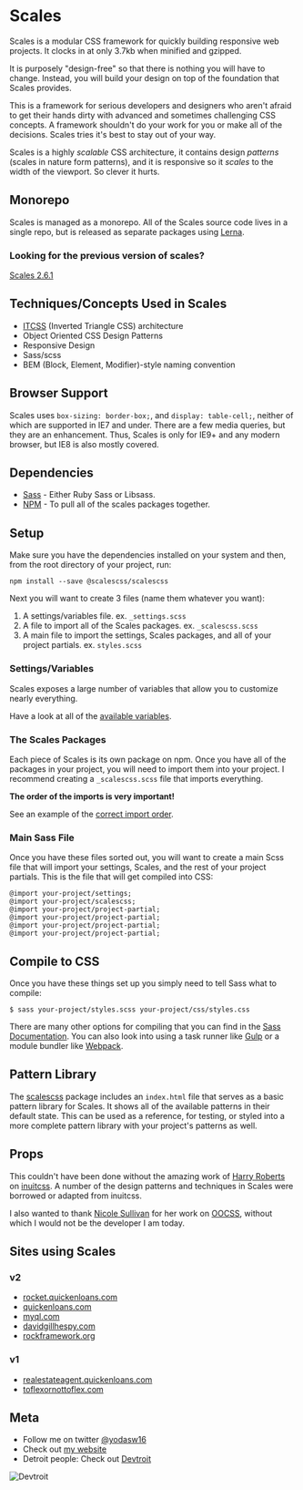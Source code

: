 # Scales

Scales is a modular CSS framework for quickly building responsive web projects. It clocks in at only 3.7kb when minified and gzipped.

It is purposely "design-free" so that there is nothing you will have to change. Instead, you will build your design on top of the foundation that Scales provides.

This is a framework for serious developers and designers who aren't afraid to get their hands dirty with advanced and sometimes challenging CSS concepts. A framework shouldn't do your work for you or make all of the decisions. Scales tries it's best to stay out of your way.

Scales is a highly _scalable_ CSS architecture, it contains design _patterns_ (scales in nature form patterns), and it is responsive so it _scales_ to the width of the viewport. So clever it hurts.

## Monorepo

Scales is managed as a monorepo. All of the Scales source code lives in a single repo, but is released as separate packages using [Lerna](https://github.com/lerna/lerna).

### Looking for the previous version of scales?
[Scales 2.6.1](https://github.com/ScalesCSS/scalescss/tree/v2.6.1)

## Techniques/Concepts Used in Scales
* [ITCSS](http://www.creativebloq.com/web-design/manage-large-css-projects-itcss-101517528) (Inverted Triangle CSS) architecture
* Object Oriented CSS Design Patterns
* Responsive Design
* Sass/scss
* BEM (Block, Element, Modifier)-style naming convention

## Browser Support
Scales uses `box-sizing: border-box;`, and `display: table-cell;`, neither of which are supported in IE7 and under. There are a few media queries, but they are an enhancement. Thus, Scales is only for IE9+ and any modern browser, but IE8 is also mostly covered.

## Dependencies
* [Sass](http://sass-lang.com/) - Either Ruby Sass or Libsass.
* [NPM](http://npmjs.com) - To pull all of the scales packages together.

## Setup
Make sure you have the dependencies installed on your system and then, from the root directory of your project, run:

```
npm install --save @scalescss/scalescss
```

Next you will want to create 3 files (name them whatever you want):

1. A settings/variables file. ex. `_settings.scss`
1. A file to import all of the Scales packages. ex. `_scalescss.scss`
1. A main file to import the settings, Scales packages, and all of your project partials. ex. `styles.scss`

### Settings/Variables
Scales exposes a large number of variables that allow you to customize nearly everything.

Have a look at all of the [available variables](https://github.com/ScalesCSS/scalescss/blob/master/packages/scalescss/vars.md).

### The Scales Packages
Each piece of Scales is its own package on npm. Once you have all of the packages in your project, you will need to import them into your project. I recommend creating a `_scalescss.scss` file that imports everything.

**The order of the imports is very important!**

See an example of the [correct import order](https://github.com/ScalesCSS/scalescss/blob/master/packages/scalescss/imports.md).

### Main Sass File

Once you have these files sorted out, you will want to create a main Scss file that will import your settings, Scales, and the rest of your project partials. This is the file that will get compiled into CSS:

```
@import your-project/settings;
@import your-project/scalescss;
@import your-project/project-partial;
@import your-project/project-partial;
@import your-project/project-partial;
@import your-project/project-partial;
```

## Compile to CSS
Once you have these things set up you simply need to tell Sass what to compile:

```
$ sass your-project/styles.scss your-project/css/styles.css
```

There are many other options for compiling that you can find in the  [Sass Documentation](http://sass-lang.com/documentation/file.SASS_REFERENCE.html). You can also look into using a task runner like [Gulp](http://gulpjs.com/) or a module bundler like [Webpack](https://webpack.github.io/).

## Pattern Library
The [scalescss](https://github.com/ScalesCSS/scalescss/tree/master/packages/scalescss/) package includes an `index.html` file that serves as a basic pattern library for Scales. It shows all of the available patterns in their default state. This can be used as a reference, for testing, or styled into a more complete pattern library with your project's patterns as well.

## Props
This couldn't have been done without the amazing work of [Harry Roberts](https://csswizardry.com/) on [inuitcss](https://github.com/inuitcss). A number of the design patterns and techniques in Scales were borrowed or adapted from inuitcss.

I also wanted to thank [Nicole Sullivan](http://www.stubbornella.org/) for her work on [OOCSS](https://github.com/stubbornella/oocss/wiki), without which I would not be the developer I am today.

## Sites using Scales

### v2
* [rocket.quickenloans.com](https://rocket.quickenloans.com/)
* [quickenloans.com](https://quickenloans.com/)
* [myql.com](https://www.myql.com/)
* [davidgillhespy.com](http://davidgillhespy.com/)
* [rockframework.org](http://www.rockframework.org/)

### v1
* [realestateagent.quickenloans.com](https://realestateagent.quickenloans.com/#!/)
* [toflexornottoflex.com](http://toflexornottoflex.com/#/)

## Meta
* Follow me on twitter [@yodasw16](http://twitter.com/yodasw16)
* Check out [my website](http://davidgillhespy.com/)
* Detroit people: Check out [Devtroit](http://devtroit.com/)

![Devtroit](http://devtroit.com/img/badges/badge-medium.png)
